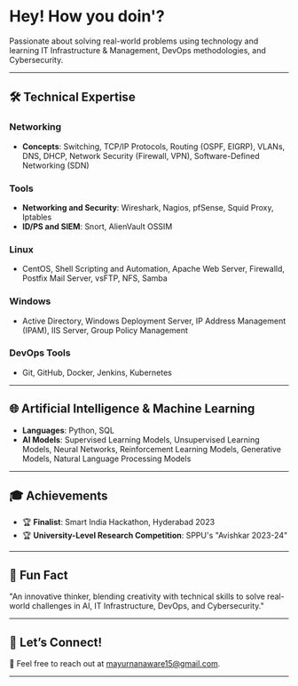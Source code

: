 # Hey! How you doin'?
Passionate about solving real-world problems using technology and learning IT Infrastructure & Management, DevOps methodologies, and Cybersecurity.  

---

## 🛠️ Technical Expertise  

### Networking  
- **Concepts**: Switching, TCP/IP Protocols, Routing (OSPF, EIGRP), VLANs, DNS, DHCP, Network Security (Firewall, VPN), Software-Defined Networking (SDN)  

### Tools  
- **Networking and Security**: Wireshark, Nagios, pfSense, Squid Proxy, Iptables  
- **ID/PS and SIEM**: Snort, AlienVault OSSIM  

### Linux  
- CentOS, Shell Scripting and Automation, Apache Web Server, Firewalld, Postfix Mail Server, vsFTP, NFS, Samba  

### Windows  
- Active Directory, Windows Deployment Server, IP Address Management (IPAM), IIS Server, Group Policy Management  

### DevOps Tools  
- Git, GitHub, Docker, Jenkins, Kubernetes  

---

## 🌐 Artificial Intelligence & Machine Learning  
- **Languages**: Python, SQL  
- **AI Models**: Supervised Learning Models, Unsupervised Learning Models, Neural Networks, Reinforcement Learning Models, Generative Models, Natural Language Processing Models  

---

## 🎓 Achievements  
- 🏆 **Finalist**: Smart India Hackathon, Hyderabad 2023  
- 🏆 **University-Level Research Competition**: SPPU's "Avishkar 2023-24"  

---

## 🌟 Fun Fact  
"An innovative thinker, blending creativity with technical skills to solve real-world challenges in AI, IT Infrastructure, DevOps, and Cybersecurity."  

---

## 💬 Let’s Connect!  
📧 Feel free to reach out at [mayurnanaware15@gmail.com](mailto:mayurnanaware15@gmail.com).  

---
